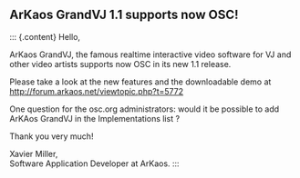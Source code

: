 ## ArKaos GrandVJ 1.1 supports now OSC!

::: {.content}
Hello,

ArKaos GrandVJ, the famous realtime interactive video software for VJ
and other video artists supports now OSC in its new 1.1 release.

Please take a look at the new features and the downloadable demo at
http://forum.arkaos.net/viewtopic.php?t=5772

One question for the osc.org administrators: would it be possible to add
ArKAos GrandVJ in the Implementations list ?

Thank you very much!

Xavier Miller,\
Software Application Developer at ArKaos.
:::
